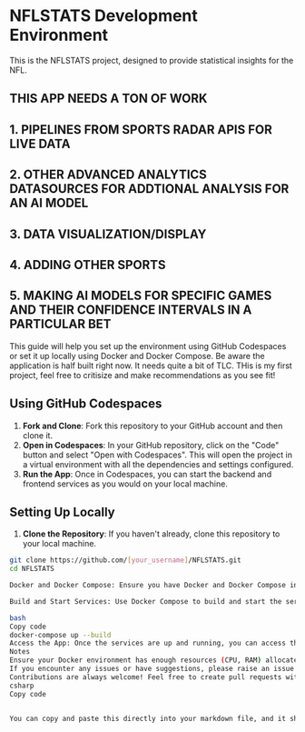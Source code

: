 # NFLSTATS Development Environment
This is the NFLSTATS project, designed to provide statistical insights for the NFL.
## THIS APP NEEDS A TON OF WORK 
## 1. PIPELINES FROM SPORTS RADAR APIS FOR LIVE DATA 
## 2. OTHER ADVANCED ANALYTICS DATASOURCES FOR ADDTIONAL ANALYSIS FOR AN AI MODEL
## 3. DATA VISUALIZATION/DISPLAY
## 4. ADDING OTHER SPORTS
## 5. MAKING AI MODELS FOR SPECIFIC GAMES AND THEIR CONFIDENCE INTERVALS IN A PARTICULAR BET
This guide will help you set up the environment using GitHub Codespaces or set it up locally using Docker and Docker Compose. Be aware the application is half built right now. It needs quite a bit of TLC. THis is my first project, feel free to critisize and make recommendations as you see fit!




## Using GitHub Codespaces

1. **Fork and Clone**: Fork this repository to your GitHub account and then clone it.
2. **Open in Codespaces**: In your GitHub repository, click on the "Code" button and select "Open with Codespaces". This will open the project in a virtual environment with all the dependencies and settings configured.
3. **Run the App**: Once in Codespaces, you can start the backend and frontend services as you would on your local machine.

## Setting Up Locally

1. **Clone the Repository**: If you haven't already, clone this repository to your local machine.

```bash
git clone https://github.com/[your_username]/NFLSTATS.git
cd NFLSTATS

Docker and Docker Compose: Ensure you have Docker and Docker Compose installed on your local machine. If not, you can download them from the official Docker website.

Build and Start Services: Use Docker Compose to build and start the services defined in the docker-compose.yml file.

bash
Copy code
docker-compose up --build
Access the App: Once the services are up and running, you can access the app via your web browser.
Notes
Ensure your Docker environment has enough resources (CPU, RAM) allocated to run all the services smoothly.
If you encounter any issues or have suggestions, please raise an issue on the GitHub repository.
Contributions are always welcome! Feel free to create pull requests with improvements or new features.
csharp
Copy code


You can copy and paste this directly into your markdown file, and it should render as intended on platforms like GitHub.
